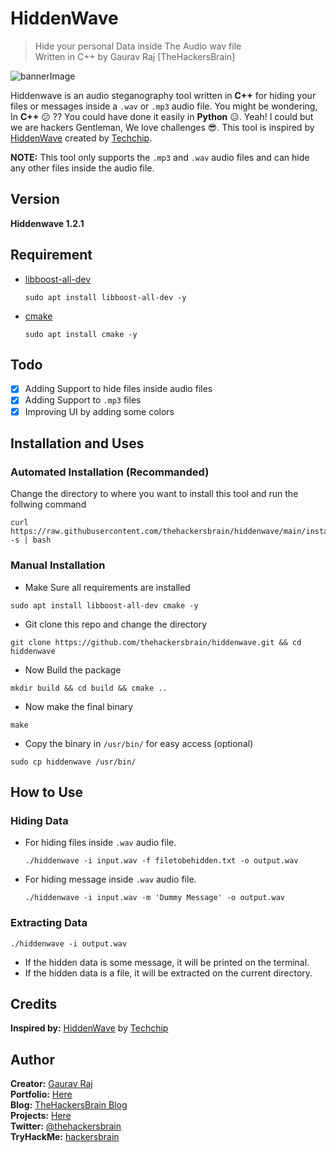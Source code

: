 # HiddenWave
> Hide your personal Data inside The Audio wav file<br/>
> Written in C++ by Gaurav Raj \[TheHackersBrain\]

![bannerImage](https://raw.githubusercontent.com/thehackersbrain/thehackersbrain.github.io/master/images/joker/hiddenwave.png)

Hiddenwave is an audio steganography tool written in **C++** for hiding your files or messages inside a `.wav` or `.mp3` audio file. You might be wondering, In **C++** :confused: ?? You could have done it easily in **Python** :expressionless:. Yeah! I could but we are hackers Gentleman, We love challenges :sunglasses:.
This tool is inspired by [HiddenWave](https://github.com/techchipnet/HiddenWave) created by [Techchip](https://github.com/techchipnet).

**NOTE:** This tool only supports the `.mp3` and `.wav` audio files and can hide any other files inside the audio file.

## Version
**Hiddenwave 1.2.1**

## Requirement
- [libboost-all-dev](https://packages.debian.org/search?keywords=libboost-all-dev)
    ```
    sudo apt install libboost-all-dev -y
    ```
- [cmake](https://cmake.org/)
    ```
    sudo apt install cmake -y
    ```

## Todo
- [x] Adding Support to hide files inside audio files
- [x] Adding Support to `.mp3` files
- [x] Improving UI by adding some colors

## Installation and Uses

### Automated Installation (Recommanded)
Change the directory to where you want to install this tool and run the follwing command
```
curl https://raw.githubusercontent.com/thehackersbrain/hiddenwave/main/install.sh -s | bash
```

### Manual Installation

- Make Sure all requirements are installed
```
sudo apt install libboost-all-dev cmake -y
```
- Git clone this repo and change the directory
```
git clone https://github.com/thehackersbrain/hiddenwave.git && cd hiddenwave
```
- Now Build the package
```
mkdir build && cd build && cmake ..
```
- Now make the final binary
```
make
```
- Copy the binary in `/usr/bin/` for easy access \(optional\)
```
sudo cp hiddenwave /usr/bin/
```

## How to Use

### Hiding Data
- For hiding files inside `.wav` audio file.
    ```
    ./hiddenwave -i input.wav -f filetobehidden.txt -o output.wav
    ```
- For hiding message inside `.wav` audio file.
    ```
    ./hiddenwave -i input.wav -m 'Dummy Message' -o output.wav
    ```

### Extracting Data

```
./hiddenwave -i output.wav
```
- If the hidden data is some message, it will be printed on the terminal.
- If the hidden data is a file, it will be extracted on the current directory.

## Credits
**Inspired by:** [HiddenWave](https://github.com/techchipnet/HiddenWave) by [Techchip](https://github.com/techchipnet)

## Author

**Creator:** [Gaurav Raj](https://github.com/thehackersbrain/)<br/>
**Portfolio:** [Here](https://thehackersbrain.github.io/)<br/>
**Blog:** [TheHackersBrain Blog](https://thehackersbrain.pythonanywhere.com)<br/>
**Projects:** [Here](https://github.com/thehackersbrain?tab=repositories)<br/>
**Twitter:** [@thehackersbrain](https://twitter.com/thehackersbrain)<br/>
**TryHackMe:** [hackersbrain](https://tryhackme.com/p/hackersbrain)
